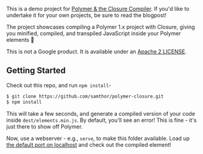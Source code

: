This is a demo project for [Polymer & the Closure Compiler](TODO).
If you'd like to undertake it for your own projects, be sure to read the blogpost!

The project showcases compiling a Polymer 1.x project with Closure, giving you minified, compiled, and transpiled JavaScript inside your Polymer elements 🎉

This is not a Google product.
It is available under an [Apache 2 LICENSE](LICENSE).

## Getting Started

Check out this repo, and run `npm install`-

```bash
$ git clone https://github.com/samthor/polymer-closure.git
$ npm install
```

This will take a few seconds, and generate a compiled version of your code inside `dest/elements.min.js`.
By default, you'll see an error!
This is fine - it's just there to show off Polymer.

Now, use a webserver - e.g., `serve`, to make this folder available.
Load up [the default port on localhost](http://localhost:3000) and check out the compiled element!

